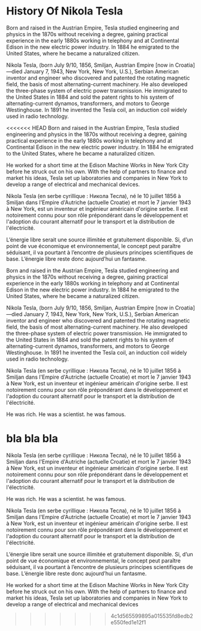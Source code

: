 # History Of Nikola Tesla

Born and raised in the Austrian Empire, Tesla studied engineering and physics in the 1870s without receiving a degree,
 gaining practical experience in the early 1880s working in telephony and at 
 Continental Edison in the new electric power industry. 
 In 1884 he emigrated to the United States, where he became a naturalized citizen. 



Nikola Tesla, (born July 9/10, 1856, Smiljan, Austrian Empire [now in Croatia]—died January 7, 1943, New York, New York, U.S.), Serbian American inventor and engineer who discovered and patented the rotating magnetic field, the basis of most alternating-current machinery. He also developed the three-phase system of electric power transmission. He immigrated to the United States in 1884 and sold the patent rights to his system of alternating-current dynamos, transformers, and motors to George Westinghouse. In 1891 he invented the Tesla coil, an induction coil widely used in radio technology.

<<<<<<< HEAD
Born and raised in the Austrian Empire, Tesla studied engineering and physics in the 1870s without receiving a degree, gaining practical experience in the early 1880s working in telephony and at Continental Edison in the new electric power industry. In 1884 he emigrated to the United States, where he became a naturalized citizen.

He worked for a short time at the Edison Machine Works in New York City before he struck out on his own. With the help of partners to finance and market his ideas, Tesla set up laboratories and companies in New York to develop a range of electrical and mechanical devices.

Nikola Tesla (en serbe cyrillique : Никола Тесла), né le 10 juillet 1856 à Smiljan dans l'Empire d'Autriche (actuelle Croatie) et mort le 7 janvier 1943 à New York, est un inventeur et ingénieur américain d'origine serbe. Il est notoirement connu pour son rôle prépondérant dans le développement et l'adoption du courant alternatif pour le transport et la distribution de l'électricité.

L’énergie libre serait une source illimitée et gratuitement disponible. Si, d’un point de vue économique et environnemental, le concept peut paraître séduisant, il va pourtant à l’encontre de plusieurs principes scientifiques de base. L’énergie libre reste donc aujourd’hui un fantasme.

Born and raised in the Austrian Empire, Tesla studied engineering and physics in the 1870s without receiving a degree, gaining practical experience in the early 1880s working in telephony and at Continental Edison in the new electric power industry. In 1884 he emigrated to the United States, where he became a naturalized citizen.

Nikola Tesla, (born July 9/10, 1856, Smiljan, Austrian Empire [now in Croatia]—died January 7, 1943, New York, New York, U.S.), Serbian American inventor and engineer who discovered and patented the rotating magnetic field, the basis of most alternating-current machinery. He also developed the three-phase system of electric power transmission. He immigrated to the United States in 1884 and sold the patent rights to his system of alternating-current dynamos, transformers, and motors to George Westinghouse. In 1891 he invented the Tesla coil, an induction coil widely used in radio technology.

Nikola Tesla (en serbe cyrillique : Никола Тесла), né le 10 juillet 1856 à Smiljan dans l'Empire d'Autriche (actuelle Croatie) et mort le 7 janvier 1943 à New York, est un inventeur et ingénieur américain d'origine serbe. Il est notoirement connu pour son rôle prépondérant dans le développement et l'adoption du courant alternatif pour le transport et la distribution de l'électricité.

He was rich. He was a scientist. he was famous.

bla bla bla
=======
Nikola Tesla (en serbe cyrillique : Никола Тесла), né le 10 juillet 1856 à Smiljan dans l'Empire d'Autriche (actuelle Croatie) et mort le 7 janvier 1943 à New York, est un inventeur et ingénieur américain d'origine serbe. Il est notoirement connu pour son rôle prépondérant dans le développement et l'adoption du courant alternatif pour le transport et la distribution de l'électricité.

He was rich.
He was a scientist.
he was famous.


Nikola Tesla (en serbe cyrillique : Никола Тесла), né le 10 juillet 1856 à Smiljan dans l'Empire d'Autriche (actuelle Croatie) et mort le 7 janvier 1943 à New York, est un inventeur et ingénieur américain d'origine serbe. Il est notoirement connu pour son rôle prépondérant dans le développement et l'adoption du courant alternatif pour le transport et la distribution de l'électricité.


L’énergie libre serait une source illimitée et gratuitement disponible. Si, d’un point de vue économique et environnemental, le concept peut paraître séduisant, il va pourtant à l’encontre de plusieurs principes scientifiques de base. L’énergie libre reste donc aujourd’hui un fantasme.

 He worked for a short time at the Edison Machine Works in New York City before he struck out on his own. With the help of partners to finance and market his ideas, Tesla set up laboratories and companies in New York to develop a range of electrical and mechanical devices
>>>>>>> 4c1d565599895a015535fd8edb2e550fed1e12f1
